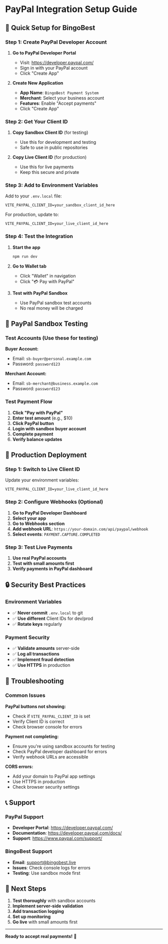 # PayPal Integration Setup Guide

## 🚀 Quick Setup for BingoBest

### Step 1: Create PayPal Developer Account

1. **Go to PayPal Developer Portal**
   - Visit: https://developer.paypal.com/
   - Sign in with your PayPal account
   - Click "Create App"

2. **Create New Application**
   - **App Name**: `BingoBest Payment System`
   - **Merchant**: Select your business account
   - **Features**: Enable "Accept payments"
   - Click "Create App"

### Step 2: Get Your Client ID

1. **Copy Sandbox Client ID** (for testing)
   - Use this for development and testing
   - Safe to use in public repositories

2. **Copy Live Client ID** (for production)
   - Use this for live payments
   - Keep this secure and private

### Step 3: Add to Environment Variables

Add to your `.env.local` file:
```env
VITE_PAYPAL_CLIENT_ID=your_sandbox_client_id_here
```

For production, update to:
```env
VITE_PAYPAL_CLIENT_ID=your_live_client_id_here
```

### Step 4: Test the Integration

1. **Start the app**
   ```bash
   npm run dev
   ```

2. **Go to Wallet tab**
   - Click "Wallet" in navigation
   - Click "💳 Pay with PayPal"

3. **Test with PayPal Sandbox**
   - Use PayPal sandbox test accounts
   - No real money will be charged

## 🔧 PayPal Sandbox Testing

### Test Accounts (Use these for testing)

**Buyer Account:**
- Email: `sb-buyer@personal.example.com`
- Password: `password123`

**Merchant Account:**
- Email: `sb-merchant@business.example.com`
- Password: `password123`

### Test Payment Flow

1. **Click "Pay with PayPal"**
2. **Enter test amount** (e.g., $10)
3. **Click PayPal button**
4. **Login with sandbox buyer account**
5. **Complete payment**
6. **Verify balance updates**

## 🚀 Production Deployment

### Step 1: Switch to Live Client ID

Update your environment variables:
```env
VITE_PAYPAL_CLIENT_ID=your_live_client_id_here
```

### Step 2: Configure Webhooks (Optional)

1. **Go to PayPal Developer Dashboard**
2. **Select your app**
3. **Go to Webhooks section**
4. **Add webhook URL**: `https://your-domain.com/api/paypal/webhook`
5. **Select events**: `PAYMENT.CAPTURE.COMPLETED`

### Step 3: Test Live Payments

1. **Use real PayPal accounts**
2. **Test with small amounts first**
3. **Verify payments in PayPal dashboard**

## 🔒 Security Best Practices

### Environment Variables
- ✅ **Never commit** `.env.local` to git
- ✅ **Use different** Client IDs for dev/prod
- ✅ **Rotate keys** regularly

### Payment Security
- ✅ **Validate amounts** server-side
- ✅ **Log all transactions**
- ✅ **Implement fraud detection**
- ✅ **Use HTTPS** in production

## 🐛 Troubleshooting

### Common Issues

**PayPal buttons not showing:**
- Check if `VITE_PAYPAL_CLIENT_ID` is set
- Verify Client ID is correct
- Check browser console for errors

**Payment not completing:**
- Ensure you're using sandbox accounts for testing
- Check PayPal developer dashboard for errors
- Verify webhook URLs are accessible

**CORS errors:**
- Add your domain to PayPal app settings
- Use HTTPS in production
- Check browser security settings

## 📞 Support

### PayPal Support
- **Developer Portal**: https://developer.paypal.com/
- **Documentation**: https://developer.paypal.com/docs/
- **Support**: https://www.paypal.com/support/

### BingoBest Support
- **Email**: support@bingobest.live
- **Issues**: Check console logs for errors
- **Testing**: Use sandbox mode first

## 🎯 Next Steps

1. **Test thoroughly** with sandbox accounts
2. **Implement server-side validation**
3. **Add transaction logging**
4. **Set up monitoring**
5. **Go live** with small amounts first

---

**Ready to accept real payments!** 🎉
